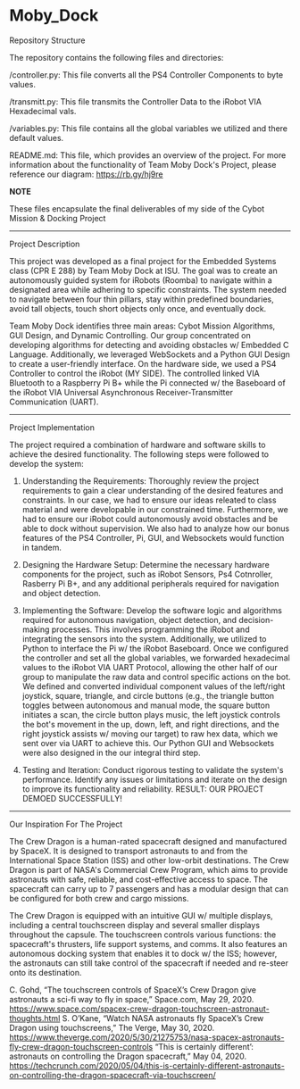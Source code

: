 # Moby_Dock

Repository Structure

The repository contains the following files and directories:

/controller.py: This file converts all the PS4 Controller Components to byte values. 

/transmitt.py: This file transmits the Controller Data to the iRobot VIA Hexadecimal vals. 

/variables.py: This file contains all the global variables we utilized and there default values. 

README.md: This file, which provides an overview of the project. For more information about the functionality
of Team Moby Dock's Project, please reference our diagram: https://rb.gy/hj9re

**NOTE** 

These files encapsulate the final deliverables of my side of the Cybot Mission & Docking Project 

--------------------------------------------------------------------------------------------------------------------------

Project Description

This project was developed as a final project for the Embedded Systems class (CPR E 288) by Team Moby Dock at ISU. 
The goal was to create an autonomously guided system for iRobots (Roomba) to navigate within a designated 
area while adhering to specific constraints. The system needed to navigate between four thin pillars, stay within 
predefined boundaries, avoid tall objects, touch short objects only once, and eventually dock.


Team Moby Dock identifies three main areas: Cybot Mission Algorithms, GUI Design, and Dynamic Controlling. 
Our group concentrated on developing algorithms for detecting and avoiding obstacles w/ Embedded C Language. 
Additionally, we leveraged WebSockets and a Python GUI Design to create a user-friendly interface. On the hardware 
side, we used a PS4 Controller to control the iRobot (MY SIDE). The controlled linked VIA Bluetooth to a Raspberry Pi B+ while
the Pi connected w/ the Baseboard of the iRobot VIA Universal Asynchronous Receiver-Transmitter Communication (UART).

--------------------------------------------------------------------------------------------------------------------------

Project Implementation

The project required a combination of hardware and software skills to achieve the desired functionality. The following steps were 
followed to develop the system:

1. Understanding the Requirements: Thoroughly review the project requirements to gain a clear understanding of the desired features 
   and constraints. In our case, we had to ensure our ideas releated to class material and were developable in our constrained time.
   Furthermore, we had to ensure our iRobot could autonomously avoid obstacles and be able to dock without supervision. We also had
   to analyze how our bonus features of the PS4 Controller, Pi, GUI, and Websockets would function in tandem. 

2. Designing the Hardware Setup: Determine the necessary hardware components for the project, such as iRobot Sensors, Ps4 Cotnroller, 
   Rasberry Pi B+, and any additional peripherals required for navigation and object detection.

3. Implementing the Software: Develop the software logic and algorithms required for autonomous navigation, object detection, and 
   decision-making processes. This involves programming the iRobot and integrating the sensors into the system. Additionally, we
   utilized to Python to interface the Pi w/ the iRobot Baseboard. Once we configured the controller and set all the global variables,
   we forwarded hexadecimal values to the iRobot VIA UART Protocol, allowing the other half of our group to manipulate the raw data 
   and control specific actions on the bot. We defined and converted individual component values of the left/right joystick, square, 
   triangle, and circle buttons (e.g., the triangle button toggles between autonomous and manual mode, the square button initiates a 
   scan, the circle button plays music, the left joystick controls the bot's movement in the up, down, left, and right directions, 
   and the right joystick assists w/ moving our target) to raw hex data, which we sent over via UART to achieve this. Our Python GUI 
   and Websockets were also designed in the our integral third step. 

4. Testing and Iteration: Conduct rigorous testing to validate the system's performance. Identify any issues or limitations and 
   iterate on the design to improve its functionality and reliability. RESULT: OUR PROJECT DEMOED SUCCESSFULLY!

---------------------------------------------------------------------------------------------------------------------------------

Our Inspiration For The Project

The Crew Dragon is a human-rated spacecraft designed and manufactured by SpaceX. It is designed to transport astronauts 
to and from the International Space Station (ISS) and other low-orbit destinations. The Crew Dragon is part of NASA's 
Commercial Crew Program, which aims to provide astronauts with safe, reliable, and cost-effective access to space. The 
spacecraft can carry up to 7 passengers and has a modular design that can be configured for both crew and cargo missions.

The Crew Dragon is equipped with an intuitive GUI w/ multiple displays, including a central touchscreen display and several smaller 
displays throughout the capsule. The touchscreen controls various functions: the spacecraft's thrusters, life support systems, and 
comms. It also features an autonomous docking system that enables it to dock w/ the ISS; however, the astronauts can still take 
control of the spacecraft if needed and re-steer onto its destination. 

C. Gohd, “The touchscreen controls of SpaceX’s Crew Dragon give astronauts a sci-fi way to fly in space,” Space.com, May 29, 2020. https://www.space.com/spacex-crew-dragon-touchscreen-astronaut-thoughts.html
S. O’Kane, “Watch NASA astronauts fly SpaceX’s Crew Dragon using touchscreens,” The Verge, May 30, 2020. https://www.theverge.com/2020/5/30/21275753/nasa-spacex-astronauts-fly-crew-dragon-touchscreen-controls
“This is certainly different’: astronauts on controlling the Dragon spacecraft,” May 04, 2020. https://techcrunch.com/2020/05/04/this-is-certainly-different-astronauts-on-controlling-the-dragon-spacecraft-via-touchscreen/
